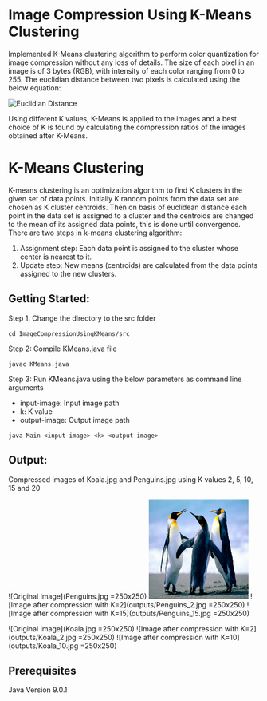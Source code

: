 # Image Compression Using K-Means Clustering

Implemented K-Means clustering algorithm to perform color quantization for image compression without any loss of details. The size of each pixel in an image is of 3 bytes (RGB), with intensity of each color ranging from 0 to 255. The euclidian distance between two pixels is calculated using the below equation:

![Euclidian Distance](https://wikimedia.org/api/rest_v1/media/math/render/svg/06cdd86ced397bbf6fad505b4c4d91fa2438b567)

Using different K values, K-Means is applied to the images and a best choice of K is found by calculating the compression ratios of the images obtained after K-Means.

# K-Means Clustering
K-means clustering is an optimization algorithm to find K clusters in the given set of data points. Initially K random points from the data set are chosen as K cluster centroids. Then on basis of euclidean distance each point in the data set is assigned to a cluster and the centroids are changed to the mean of its assigned data points, this is done until convergence. There are two steps in k-means clustering algorithm:

1. Assignment step: Each data point is assigned to the cluster whose center is nearest to it.
2. Update step: New means (centroids) are calculated from the data points assigned to the new clusters.

## Getting Started:
Step 1:  Change the directory to the src folder
```
cd ImageCompressionUsingKMeans/src
```
Step 2:  Compile KMeans.java file
```
javac KMeans.java
```
Step 3:  Run KMeans.java using the below parameters as command line arguments <br />
- input-image: Input image path <br />
- k: K value <br /> 
- output-image: Output image path <br />
```
java Main <input-image> <k> <output-image>
```

## Output:
Compressed images of Koala.jpg and Penguins.jpg using K values 2, 5, 10, 15 and 20

![Original Image](Penguins.jpg =250x250)
<img src="Penguins.jpg" width="200" height="200">
![Image after compression with K=2](outputs/Penguins_2.jpg =250x250)
![Image after compression with K=15](outputs/Penguins_15.jpg =250x250)

![Original Image](Koala.jpg =250x250)
![Image after compression with K=2](outputs/Koala_2.jpg =250x250)
![Image after compression with K=10](outputs/Koala_10.jpg =250x250)

## Prerequisites
Java Version 9.0.1

